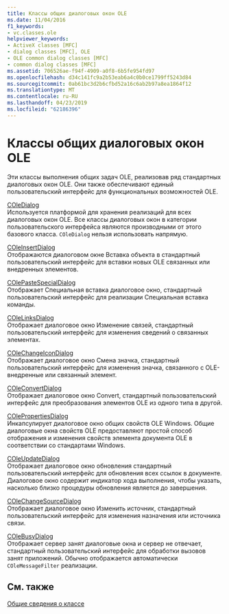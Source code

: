 ```yaml
---
title: Классы общих диалоговых окон OLE
ms.date: 11/04/2016
f1_keywords:
- vc.classes.ole
helpviewer_keywords:
- ActiveX classes [MFC]
- dialog classes [MFC], OLE
- OLE common dialog classes [MFC]
- common dialog classes [MFC]
ms.assetid: 706526ae-f94f-4909-a0f8-6b5fe954fd97
ms.openlocfilehash: d34c141fc9a2b53eab6a4c0b0ce1799ff5243d84
ms.sourcegitcommit: 0ab61bc3d2b6cfbd52a16c6ab2b97a8ea1864f12
ms.translationtype: MT
ms.contentlocale: ru-RU
ms.lasthandoff: 04/23/2019
ms.locfileid: "62186396"
---
```

# <a name="ole-common-dialog-classes"></a>Классы общих диалоговых окон OLE

Эти классы выполнения общих задач OLE, реализовав ряд стандартных диалоговых окон OLE. Они также обеспечивают единый пользовательский интерфейс для функциональных возможностей OLE.

[COleDialog](../mfc/reference/coledialog-class.md)<br/>
Используется платформой для хранения реализаций для всех диалоговых окон OLE. Все классы диалоговых окон в категории пользовательского интерфейса являются производными от этого базового класса. `COleDialog` нельзя использовать напрямую.

[COleInsertDialog](../mfc/reference/coleinsertdialog-class.md)<br/>
Отображаются диалоговом окне Вставка объекта в стандартный пользовательский интерфейс для вставки новых OLE связанных или внедренных элементов.

[COlePasteSpecialDialog](../mfc/reference/colepastespecialdialog-class.md)<br/>
Отображает Специальная вставка диалоговое окно, стандартный пользовательский интерфейс для реализации Специальная вставка команды.

[COleLinksDialog](../mfc/reference/colelinksdialog-class.md)<br/>
Отображает диалоговое окно Изменение связей, стандартный пользовательский интерфейс для изменения сведений о связанных элементах.

[COleChangeIconDialog](../mfc/reference/colechangeicondialog-class.md)<br/>
Отображает диалоговое окно Смена значка, стандартный пользовательский интерфейс для изменения значка, связанного с OLE-внедренные или связанный элемент.

[COleConvertDialog](../mfc/reference/coleconvertdialog-class.md)<br/>
Отображает диалоговое окно Convert, стандартный пользовательский интерфейс для преобразования элементов OLE из одного типа в другой.

[COlePropertiesDialog](../mfc/reference/colepropertiesdialog-class.md)<br/>
Инкапсулирует диалоговое окно общих свойств OLE Windows. Общие диалоговые окна свойств OLE предоставляют простой способ отображения и изменения свойств элемента документа OLE в соответствии со стандартами Windows.

[COleUpdateDialog](../mfc/reference/coleupdatedialog-class.md)<br/>
Отображает диалоговое окно обновления стандартный пользовательский интерфейс для обновления всех ссылок в документе. Диалоговое окно содержит индикатор хода выполнения, чтобы указать, насколько близко процедуры обновления является до завершения.

[COleChangeSourceDialog](../mfc/reference/colechangesourcedialog-class.md)<br/>
Отображает диалоговое окно Изменить источник, стандартный пользовательский интерфейс для изменения назначения или источника связи.

[COleBusyDialog](../mfc/reference/colebusydialog-class.md)<br/>
Отображает сервер занят диалоговые окна и сервер не отвечает, стандартный пользовательский интерфейс для обработки вызовов занят приложений. Обычно отображается автоматически `COleMessageFilter` реализации.

## <a name="see-also"></a>См. также

[Общие сведения о классе](../mfc/class-library-overview.md)
